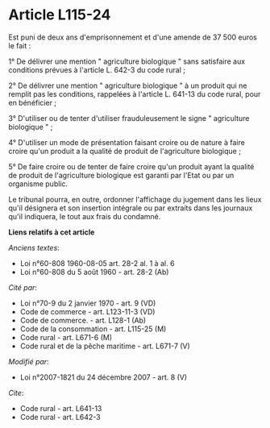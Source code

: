 # Article L115-24

Est puni de deux ans d'emprisonnement et d'une amende de 37 500 euros le fait : 

1° De délivrer une mention " agriculture biologique " sans satisfaire aux conditions prévues à l'article L. 642-3 du code
rural ; 

2° De délivrer une mention " agriculture biologique " à un produit qui ne remplit pas les conditions, rappelées à l'article
L. 641-13 du code rural, pour en bénéficier ; 

3° D'utiliser ou de tenter d'utiliser frauduleusement le signe " agriculture biologique " ; 

4° D'utiliser un mode de présentation faisant croire ou de nature à faire croire qu'un produit a la qualité de produit de
l'agriculture biologique ; 

5° De faire croire ou de tenter de faire croire qu'un produit ayant la qualité de produit de l'agriculture biologique est
garanti par l'Etat ou par un organisme public. 

Le tribunal pourra, en outre, ordonner l'affichage du jugement dans les lieux qu'il désignera et son insertion intégrale ou
par extraits dans les journaux qu'il indiquera, le tout aux frais du condamné.

**Liens relatifs à cet article**

_Anciens textes_:

  - Loi n°60-808 1960-08-05 art. 28-2 al. 1 à al. 6
  - Loi n°60-808 du 5 août 1960 - art. 28-2 (Ab)

_Cité par_:

  - Loi n°70-9 du 2 janvier 1970 - art. 9 (VD)
  - Code de commerce - art. L123-11-3 (VD)
  - Code de commerce. - art. L128-1 (Ab)
  - Code de la consommation - art. L115-25 (M)
  - Code rural - art. L671-6 (M)
  - Code rural et de la pêche maritime - art. L671-7 (V)

_Modifié par_:

  - Loi n°2007-1821 du 24 décembre 2007 - art. 8 (V)

_Cite_:

  - Code rural - art. L641-13
  - Code rural - art. L642-3
